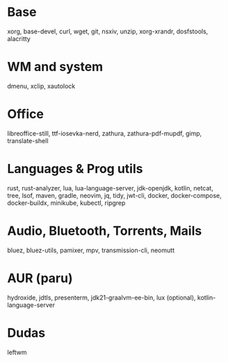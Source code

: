# Base
xorg, base-devel, curl, wget, git, nsxiv, unzip, xorg-xrandr, dosfstools, alacritty

# WM and system
dmenu, xclip, xautolock

# Office
libreoffice-still, ttf-iosevka-nerd, zathura, zathura-pdf-mupdf, gimp, translate-shell

# Languages & Prog utils
rust, rust-analyzer, lua, lua-language-server, jdk-openjdk, kotlin,
netcat, tree, lsof, maven, gradle, neovim, jq, tidy, jwt-cli,
docker, docker-compose, docker-buildx, minikube, kubectl, ripgrep

# Audio, Bluetooth, Torrents, Mails
bluez, bluez-utils, pamixer, mpv, transmission-cli, neomutt

# AUR (paru)
hydroxide, jdtls, presenterm, jdk21-graalvm-ee-bin, lux (optional), kotlin-language-server

# Dudas
leftwm
